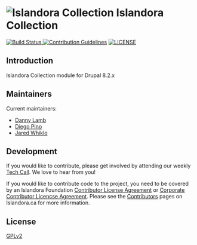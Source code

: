 # ![Islandora Collection](https://cloud.githubusercontent.com/assets/2371345/25621707/898d9de2-2f28-11e7-96e6-eb9ba218db76.png) Islandora Collection
[![Build Status](https://travis-ci.org/Islandora-CLAW/islandora_collection.png?branch=8.x-1.x)
](https://travis-ci.org/Islandora-CLAW/islandora_collection)
[![Contribution Guidelines](http://img.shields.io/badge/CONTRIBUTING-Guidelines-blue.svg)](./CONTRIBUTING.md)
[![LICENSE](https://img.shields.io/badge/license-GPLv2-blue.svg?style=flat-square)](./LICENSE)

## Introduction

Islandora Collection module for Drupal 8.2.x

## Maintainers

Current maintainers:

* [Danny Lamb](https://github.com/dannylamb)
* [Diego Pino](https://github.com/diegopino)
* [Jared Whiklo](https://github.com/whikloj)

## Development

If you would like to contribute, please get involved by attending our weekly 
[Tech Call](https://github.com/Islandora-CLAW/CLAW/wiki). We love to hear from you!

If you would like to contribute code to the project, you need to be covered by an Islandora Foundation 
[Contributor License Agreement](http://islandora.ca/sites/default/files/islandora_cla.pdf) or 
[Corporate Contributor Licencse Agreement](http://islandora.ca/sites/default/files/islandora_ccla.pdf). Please see the 
[Contributors](http://islandora.ca/resources/contributors) pages on Islandora.ca for more information.

## License

[GPLv2](http://www.gnu.org/licenses/gpl-2.0.txt)
